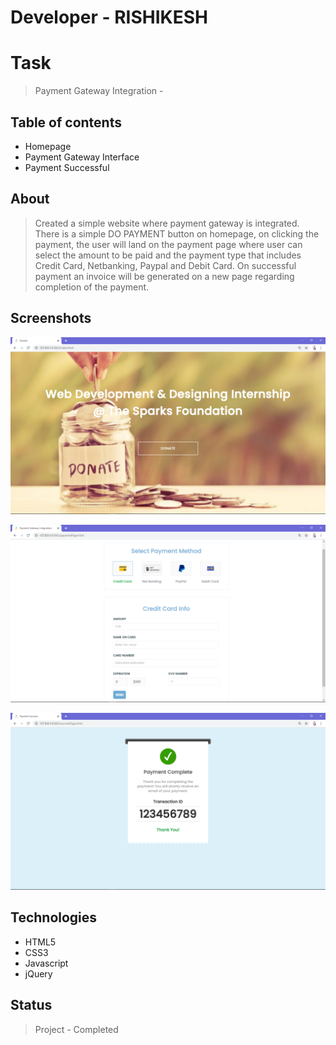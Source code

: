 # Developer - RISHIKESH

# Task
> Payment Gateway Integration - 

## Table of contents
* Homepage
* Payment Gateway Interface
* Payment Successful

## About
> Created a simple website where payment gateway is integrated. There is a simple DO PAYMENT  button on homepage, on clicking the payment, the user will land on the payment page where user can select the amount to be paid and the payment type that includes Credit Card, Netbanking, Paypal and Debit Card. On successful payment an invoice will be generated on a new page regarding completion of the payment.

## Screenshots
![Example screenshot](./img/Homepage.png)<br>

![Example screenshot](./img/paymentPage.png)<br>

![Example screenshot](./img/paymentSuccess.png)

## Technologies
* HTML5
* CSS3
* Javascript
* jQuery

## Status
> Project - Completed
